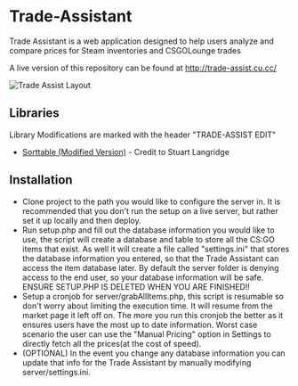 # Trade-Assistant
Trade Assistant is a web application designed to help users analyze and compare prices for Steam inventories and CSGOLounge trades

A live version of this repository can be found at http://trade-assist.cu.cc/

![Trade Assist Layout](https://i.imgur.com/QLoT6Z5.png)

## Libraries

Library Modifications are marked with the header "TRADE-ASSIST EDIT"

- [Sorttable (Modified Version)](http://www.kryogenix.org/code/browser/sorttable/) - Credit to Stuart Langridge

## Installation

- Clone project to the path you would like to configure the server in. It is recommended that you don't run the setup on a live server, but rather set it up locally and then deploy.
- Run setup.php and fill out the database information you would like to use, the script will create a database and table to store all the CS:GO items that exist. As well it will create a file called "settings.ini" that stores the database information you entered, so that the Trade Assistant can access the item database later. By default the server folder is denying access to the end user, so your database information will be safe. ENSURE SETUP.PHP IS DELETED WHEN YOU ARE FINISHED!!
- Setup a cronjob for server/grabAllItems.php, this script is resumable so don't worry about limiting the execution time. It will resume from the market page it left off on. The more you run this cronjob the better as it ensures users have the most up to date information. Worst case scenario the user can use the "Manual Pricing" option in Settings to directly fetch all the prices(at the cost of speed).
- (OPTIONAL) In the event you change any database information you can update that info for the Trade Assistant by manually modifying server/settings.ini.
